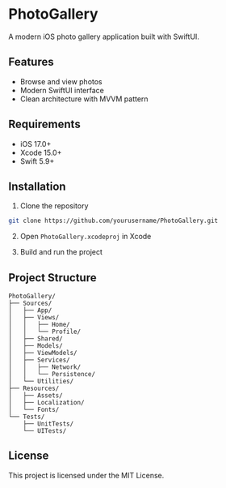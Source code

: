 # PhotoGallery

A modern iOS photo gallery application built with SwiftUI.

## Features

- Browse and view photos
- Modern SwiftUI interface
- Clean architecture with MVVM pattern

## Requirements

- iOS 17.0+
- Xcode 15.0+
- Swift 5.9+

## Installation

1. Clone the repository
```bash
git clone https://github.com/yourusername/PhotoGallery.git
```

2. Open `PhotoGallery.xcodeproj` in Xcode

3. Build and run the project

## Project Structure

```
PhotoGallery/
├── Sources/
│   ├── App/
│   ├── Views/
│   │   ├── Home/
│   │   └── Profile/
│   ├── Shared/
│   ├── Models/
│   ├── ViewModels/
│   ├── Services/
│   │   ├── Network/
│   │   └── Persistence/
│   └── Utilities/
├── Resources/
│   ├── Assets/
│   ├── Localization/
│   └── Fonts/
└── Tests/
    ├── UnitTests/
    └── UITests/
```

## License

This project is licensed under the MIT License. 